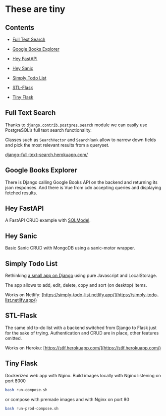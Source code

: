 # These are tiny

## Contents

* [Full Text Search](#full-text-search)

* [Google Books Explorer](#google-books-explorer)

* [Hey FastAPI](#hey-fastapi)

* [Hey Sanic](#hey-sanic)

* [Simply Todo List](#simply-todo-list)

* [STL-Flask](#stl-flask)

* [Tiny Flask](#tiny-flask)

## Full Text Search

Thanks to [`django.contrib.postgres.search`](https://docs.djangoproject.com/en/4.0/ref/contrib/postgres/search/) module we can easily use PostgreSQL’s full text search functionality.

Classes such as `SearchVector` and `SearchRank` allow to narrow down fields and pick the most relevant results from a queryset.

[django-full-text-search.herokuapp.com/](https://django-full-text-search.herokuapp.com/)

## Google Books Explorer

There is Django calling Google Books API on the backend and returning its json responses.
And there is Vue from cdn accepting queries and displaying fetched results.

## Hey FastAPI

A FastAPI CRUD example with [SQLModel](https://github.com/tiangolo/sqlmodel).

## Hey Sanic

Basic Sanic CRUD with MongoDB using a sanic-motor wrapper.

## Simply Todo List

Rethinking [a small app on Django](https://github.com/tvey/simply-todo-list) using pure Javascript and LocalStorage.

The app allows to add, edit, delete, copy and sort (on desktop) items.

Works on Netlify: [https://simply-todo-list.netlify.app/](https://simply-todo-list.netlify.app/)

## STL-Flask

The same old to-do list with a backend switched from Django to Flask just for the sake of trying.
Authentication and CRUD are in place, other features omitted.

Works on Heroku: [https://stlf.herokuapp.com/](https://stlf.herokuapp.com/)

## Tiny Flask

Dockerized web app with Nginx. Build images locally with Nginx listening on port 8000

```bash
bash run-compose.sh
```

or compose with premade images and with Nginx on port 80

```bash
bash run-prod-compose.sh
```

